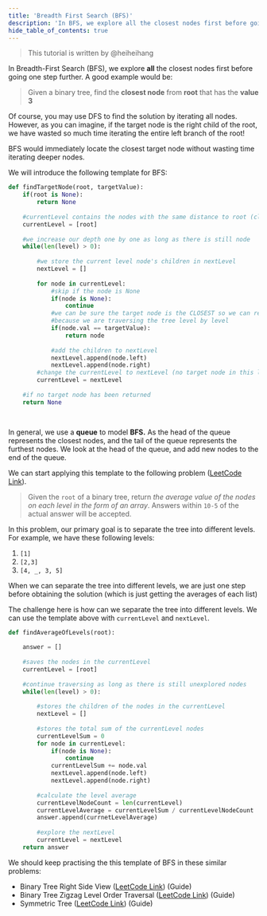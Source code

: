 ```yaml
---
title: 'Breadth First Search (BFS)'
description: 'In BFS, we explore all the closest nodes first before going one step further.'
hide_table_of_contents: true
---
```


> This tutorial is written by @heiheihang

In Breadth-First Search (BFS), we explore **all** the closest nodes first before going one step further. A good example would be:

> Given a binary tree, find the **closest node** from **root** that has the **value 3**

Of course, you may use DFS to find the solution by iterating all nodes. However, as you can imagine, if the target node is the right child of the root, we have wasted so much time iterating the entire left branch of the root!

BFS would immediately locate the closest target node without wasting time iterating deeper nodes.

We will introduce the following template for BFS:

```python
def findTargetNode(root, targetValue):
    if(root is None):
        return None
    
    #currentLevel contains the nodes with the same distance to root (closest so far)
    currentLevel = [root]
    
    #we increase our depth one by one as long as there is still node
    while(len(level) > 0):
    
        #we store the current level node's children in nextLevel
        nextLevel = []
        
        for node in currentLevel:
            #skip if the node is None
            if(node is None):
                continue
            #we can be sure the target node is the CLOSEST so we can return
            #because we are traversing the tree level by level
            if(node.val == targetValue):
                return node
                
            #add the children to nextLevel
            nextLevel.append(node.left)
            nextLevel.append(node.right)
        #change the currentLevel to nextLevel (no target node in this level, go next)
        currentLevel = nextLevel
    
    #if no target node has been returned    
    return None
    
    
```

In general, we use a **queue** to model **BFS.** As the head of the queue represents the closest nodes, and the tail of the queue represents the furthest nodes. We look at the head of the queue, and add new nodes to the end of the queue.

We can start applying this template to the following problem ([LeetCode Link](https://leetcode.com/problems/average-of-levels-in-binary-tree/)).

> Given the `root` of a binary tree, return _the average value of the nodes on each level in the form of an array_. Answers within `10-5` of the actual answer will be accepted.

In this problem, our primary goal is to separate the tree into different levels. For example, we have these following levels:

1. `[1]`
2. `[2,3]`
3. `[4, _, 3, 5]`

When we can separate the tree into different levels, we are just one step before obtaining the solution (which is just getting the averages of each list)

The challenge here is how can we separate the tree into different levels. We can use the template above with `currentLevel` and `nextLevel`.

```python
def findAverageOfLevels(root):

    answer = []
    
    #saves the nodes in the currentLevel
    currentLevel = [root]
    
    #continue traversing as long as there is still unexplored nodes
    while(len(level) > 0):
    
        #stores the children of the nodes in the currentLevel
        nextLevel = []
        
        #stores the total sum of the currentLevel nodes
        currentLevelSum = 0
        for node in currentLevel:
            if(node is None):
                continue
            currentLevelSum += node.val
            nextLevel.append(node.left)
            nextLevel.append(node.right)
        
        #calculate the level average
        currentLevelNodeCount = len(currentLevel)
        currentLevelAverage = currentLevelSum / currentLevelNodeCount
        answer.append(currnetLevelAverage)
        
        #explore the nextLevel
        currentLevel = nextLevel
    return answer
```

We should keep practising the this template of BFS in these similar problems:

* Binary Tree Right Side View ([LeetCode Link](https://leetcode.com/problems/binary-tree-right-side-view/)) (Guide)
* Binary Tree Zigzag Level Order Traversal ([LeetCode Link](https://leetcode.com/problems/binary-tree-zigzag-level-order-traversal/)) (Guide)
* Symmetric Tree ([LeetCode Link](https://leetcode.com/problems/symmetric-tree/)) (Guide)
